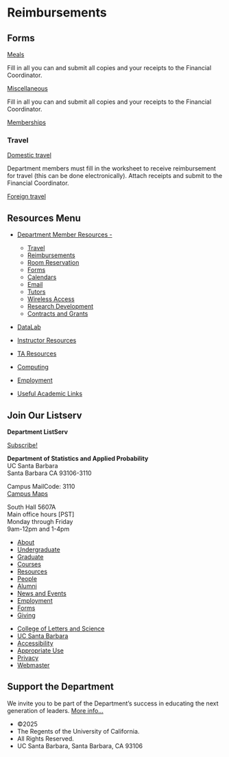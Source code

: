 # Reimbursements

## Forms

[Meals](/sites/secure.lsit.ucsb.edu.stat.d7/files/sitefiles/Resources/Forms/Meals%20Reimbursement%20Request%20Form.pdf)

Fill in all you can and submit all copies and your receipts to the Financial Coordinator.

[Miscellaneous](/sites/secure.lsit.ucsb.edu.stat.d7/files/sitefiles/Resources/Forms/Form5-Misc..pdf)

Fill in all you can and submit all copies and your receipts to the Financial Coordinator.

[Memberships](/sites/secure.lsit.ucsb.edu.stat.d7/files/sitefiles/Resources/Forms/form5-Memberships.pdf)

### Travel

[Domestic travel](/sites/secure.lsit.ucsb.edu.stat.d7/files/sitefiles/Resources/Forms/Domestic%20Travel%20Reimbursement%20Worksheet2.pdf)

Department members must fill in the worksheet to receive reimbursement for travel (this can be done electronically). Attach receipts and submit to the Financial Coordinator. 

[Foreign travel](/sites/secure.lsit.ucsb.edu.stat.d7/files/sitefiles/Resources/Forms/travel-foreign-travel-reimbursement-worksheet.pdf)

## Resources Menu

- [Department Member Resources -](/resources "Department Member Resources")
  
  - [Travel](/resources/member/travel "Travel")
  - [Reimbursements](/resources/member/reimbursements "Reimbursements")
  - [Room Reservation](/resources/member/room "Room Reservation")
  - [Forms](/resources/member/forms "Forms")
  - [Calendars](/resources/member/calendar "Calendars")
  - [Email](/resources/computing/email "Email")
  - [Tutors](/undergrad/tutors "Tutors")
  - [Wireless Access](/resources/computing/wireless "Wireless Access")
  - [Research Development](https://www.research.ucsb.edu/ "Research Development")
  - [Contracts and Grants](/resources/member/contracts "Contracts and Grants")
- [DataLab](/resources/statlab "DataLab")
- [Instructor Resources](/resources/instructor "Instructor Resources")
- [TA Resources](/resources/ta-resources "TA Resources")
- [Computing](/resources/computing "Computing")
- [Employment](/about/employment "Employment")
- [Useful Academic Links](/resources/useful "Useful Academic Links")

## Join Our Listserv

**Department ListServ**

[Subscribe!](https://groups.google.com/u/1/a/pstat.ucsb.edu/g/pstat-undergrad?hl=en)

**Department of Statistics and Applied Probability**  
UC Santa Barbara  
Santa Barbara CA 93106-3110

Campus MailCode: 3110  
[Campus Maps](http://www.aw.id.ucsb.edu/maps/)

South Hall 5607A  
Main office hours \[PST]  
Monday through Friday  
9am-12pm and 1-4pm

- [About](/about "About")
- [Undergraduate](/undergrad)
- [Graduate](/graduate)
- [Courses](/courses)
- [Resources](/resources "Resources")
- [People](/people)
- [Alumni](/alumni "Undergraduate Alumni")
- [News and Events](/news)
- [Employment](/about/employment "Employment")
- [Forms](/forms "Forms")
- [Giving](/giving "Giving")

<!--THE END-->

- [College of Letters and Science](http://www.college.ucsb.edu "College of Letters and Science")
- [UC Santa Barbara](http://www.ucsb.edu "UC Santa Barbara")
- [Accessibility](/accessibility "Accessibility")
- [Appropriate Use](http://www.policy.ucsb.edu/terms_of_use/ "Appropriate Use")
- [Privacy](http://www.policy.ucsb.edu/privacy-notification/ "Privacy")
- [Webmaster](mailto:help@pstat.ucsb.edu "Webmaster")

## Support the Department

We invite you to be part of the Department’s success in educating the next generation of leaders. [More info...](/giving)

- ©2025
- The Regents of the University of California.
- All Rights Reserved.
- UC Santa Barbara, Santa Barbara, CA 93106
